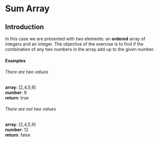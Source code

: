 

# Sum Array
## Introduction
In this case we are presented with two elements: an **ordered** array of integers and an integer.
The objective of the exercise is to find if the combination of any two numbers in the array add up to the given number.

#### Examples
###### There are two values
**array**: [2,4,5,9]     
**number**: 9        
**return**: true

###### There are not two values
**array**: [2,4,5,9]     
**number**: 12        
**return**: false

